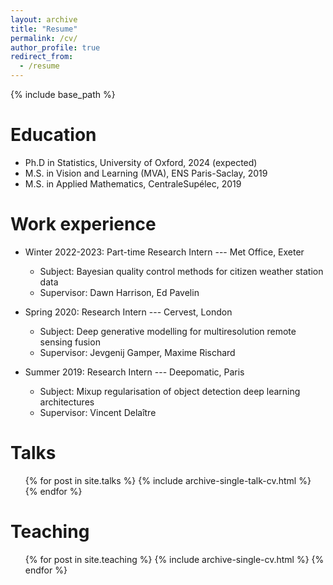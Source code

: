 ```yaml
---
layout: archive
title: "Resume"
permalink: /cv/
author_profile: true
redirect_from:
  - /resume
---
```


{% include base_path %}

Education
======
* Ph.D in Statistics, University of Oxford, 2024 (expected)
* M.S. in Vision and Learning (MVA), ENS Paris-Saclay, 2019
* M.S. in Applied Mathematics, CentraleSupélec, 2019


Work experience
======
* Winter 2022-2023: Part-time Research Intern --- Met Office, Exeter
  * Subject: Bayesian quality control methods for citizen weather station data
  * Supervisor: Dawn Harrison, Ed Pavelin

* Spring 2020: Research Intern --- Cervest, London
  * Subject: Deep generative modelling for multiresolution remote sensing fusion
  * Supervisor: Jevgenij Gamper, Maxime Rischard

* Summer 2019: Research Intern --- Deepomatic, Paris
  * Subject: Mixup regularisation of object detection deep learning architectures
  * Supervisor: Vincent Delaître


Talks
======
  <ul>{% for post in site.talks %}
    {% include archive-single-talk-cv.html %}
  {% endfor %}</ul>

Teaching
======
  <ul>{% for post in site.teaching %}
    {% include archive-single-cv.html %}
  {% endfor %}</ul>

